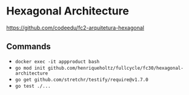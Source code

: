 # Hexagonal Architecture

https://github.com/codeedu/fc2-arquitetura-hexagonal

## Commands

- `docker exec -it appproduct bash`
- `go mod init github.com/henriqueholtz/fullcycle/fc30/hexagonal-architecture`
- `go get github.com/stretchr/testify/require@v1.7.0`
- `go test ./...`
